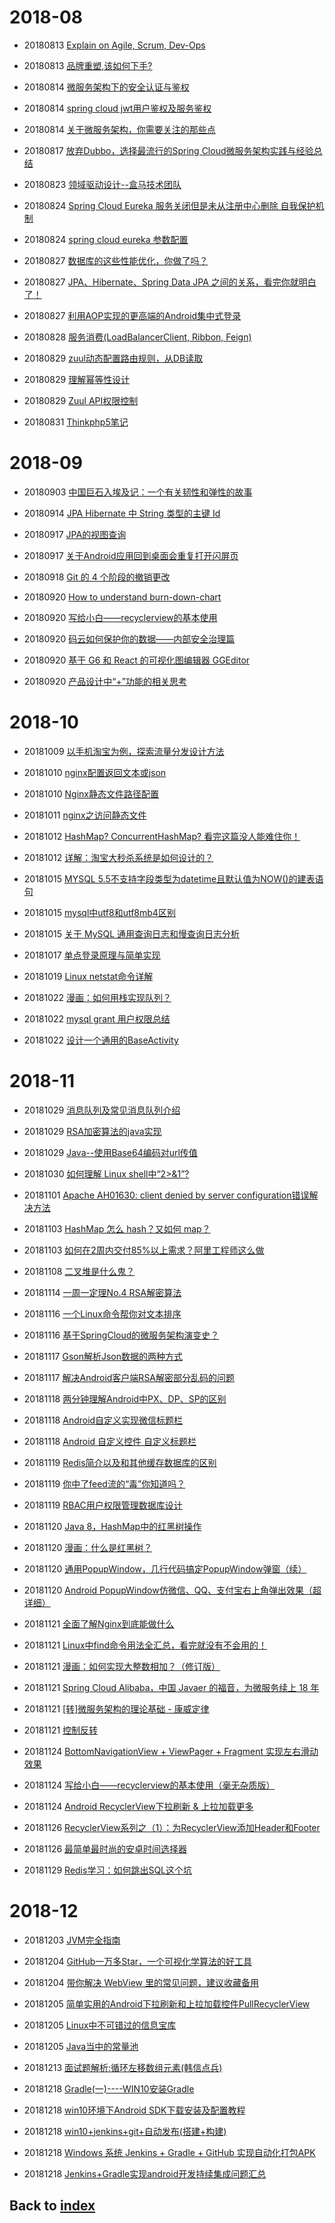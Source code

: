 # 2018-08
- 20180813 [Explain on Agile, Scrum, Dev-Ops](https://www.cnblogs.com/JackMa/p/5267553.html)
- 20180813 [品牌重塑,该如何下手?](https://mp.weixin.qq.com/s/AObb2yJwxz5Is3O6fopCaw)
- 20180814 [微服务架构下的安全认证与鉴权](https://blog.csdn.net/jessise_zhan/article/details/80130532)
- 20180814 [spring cloud jwt用户鉴权及服务鉴权](https://blog.csdn.net/luwei42768/article/details/79312867)
- 20180814 [关于微服务架构，你需要关注的那些点](https://mp.weixin.qq.com/s/OcKXrCQBxETxTNvXnNNaLw)
- 20180817 [放弃Dubbo，选择最流行的Spring Cloud微服务架构实践与经验总结](https://my.oschina.net/u/3677020/blog/1570248)

- 20180823 [领域驱动设计--盒马技术团队](https://mp.weixin.qq.com/s/c_5QUFu778NM67gNSrzvqA)
- 20180824 [Spring Cloud Eureka 服务关闭但是未从注册中心删除 自我保护机制](https://www.cnblogs.com/hfultrastrong/p/8623288.html)
- 20180824 [spring cloud eureka 参数配置](https://www.jianshu.com/p/e2bebfb0d075)

- 20180827 [数据库的这些性能优化，你做了吗？](https://mp.weixin.qq.com/s/TKnFxcz3OEeEv2eobSLaBQ)
- 20180827 [JPA、Hibernate、Spring Data JPA 之间的关系，看完你就明白了！](https://mp.weixin.qq.com/s/0O8Lt5qU31z8cc_rQZPbiA)
- 20180827 [利用AOP实现的更高端的Android集中式登录](https://mp.weixin.qq.com/s/8vrZLfoLGz045iQx4ehHdA)
- 20180828 [服务消费(LoadBalancerClient, Ribbon, Feign)](https://www.jianshu.com/p/562045489d9d)
- 20180829 [zuul动态配置路由规则，从DB读取](https://blog.csdn.net/tianyaleixiaowu/article/details/77933295?locationNum=5&fps=1)
- 20180829 [理解幂等性设计](http://www.cnblogs.com/weidagang2046/archive/2011/06/04/2063696.html)
- 20180829 [Zuul API权限控制](https://www.cnblogs.com/hyhnet/p/8097641.html)
- 20180831 [Thinkphp5笔记](http://www.thinkphp.cn/topic/48029.html)

# 2018-09
- 20180903 [中国巨石入埃及记：一个有关韧性和弹性的故事](http://finance.sina.com.cn/zl/china/2018-09-03/zl-ihiqtcan0826520.shtml)

- 20180914 [JPA Hibernate 中 String 类型的主键 Id](https://www.jianshu.com/p/5d3b8f13de8f)

- 20180917 [JPA的视图查询](https://blog.csdn.net/chaijunkun/article/details/8442406)
- 20180917 [关于Android应用回到桌面会重复打开闪屏页](https://www.jianshu.com/p/b202690b7d96)
- 20180918 [Git 的 4 个阶段的撤销更改](https://mp.weixin.qq.com/s/_fbkqgEtYGxttWWip8Esjw)

- 20180920 [How to understand burn-down-chart](https://www.jianshu.com/p/c59e2f6d861c?winzoom=1)
- 20180920 [写给小白——recyclerview的基本使用](https://www.jianshu.com/p/bb6b029de04f)
- 20180920 [码云如何保护你的数据——内部安全治理篇](https://mp.weixin.qq.com/s/mtiEt7WVirJlaZ7M3hRVcA)
- 20180920 [基于 G6 和 React 的可视化图编辑器 GGEditor](https://mp.weixin.qq.com/s/sd7Yhwepsg75M6aBLgKRmQ)
- 20180920 [产品设计中“+”功能的相关思考](https://mp.weixin.qq.com/s/kmQnyP24jLQrRnmD7evevA)

# 2018-10
- 20181009 [以手机淘宝为例，探索流量分发设计方法](https://mp.weixin.qq.com/s/oGvTb1eY3yrgJE90I5IBRQ)
- 20181010 [nginx配置返回文本或json](https://www.cnblogs.com/freeweb/p/5944894.html)
- 20181010 [Nginx静态文件路径配置](https://blog.csdn.net/spark_csdn/article/details/80836326)
- 20181011 [nginx之访问静态文件](https://www.cnblogs.com/yuan-yuan/p/4892301.html)
- 20181012 [HashMap? ConcurrentHashMap? 看完这篇没人能难住你！](https://my.oschina.net/crossoverjie/blog/1861138)
- 20181012 [详解：淘宝大秒杀系统是如何设计的？](https://my.oschina.net/u/3972077/blog/2231326)

- 20181015 [MYSQL 5.5不支持字段类型为datetime且默认值为NOW()的建表语句](https://blog.csdn.net/qq_37929849/article/details/78507210)
- 20181015 [mysql中utf8和utf8mb4区别](https://www.cnblogs.com/beyang/p/7580814.html)
- 20181015 [关于 MySQL 通用查询日志和慢查询日志分析](https://mp.weixin.qq.com/s/SL4dsWnJ4oIV2DHBYOulvA)
- 20181017 [单点登录原理与简单实现](https://blog.csdn.net/u011277123/article/details/53404269)
- 20181019 [Linux netstat命令详解](https://mp.weixin.qq.com/s/zApKruVMHOM1ebfOKqmO6g)

- 20181022 [漫画：如何用栈实现队列？](https://mp.weixin.qq.com/s/IiOUgS5jZ6pgVqUAJHwNKg)
- 20181022 [mysql grant 用户权限总结](https://blog.csdn.net/anzhen0429/article/details/78296814)
- 20181022 [设计一个通用的BaseActivity](https://blog.csdn.net/qq_25749749/article/details/81567766)

# 2018-11
- 20181029 [消息队列及常见消息队列介绍](http://www.cnblogs.com/Terry-Wu/p/7644279.html)
- 20181029 [RSA加密算法的java实现](https://blog.csdn.net/cz0217/article/details/78426733)
- 20181029 [Java--使用Base64编码对url传值](https://blog.csdn.net/qq_36411874/article/details/79624739)
- 20181030 [如何理解 Linux shell中“2>&1”?](https://mp.weixin.qq.com/s/-9uO7lc_xfvpZxEsaez7HQ)
- 20181101 [Apache AH01630: client denied by server configuration错误解决方法](https://www.linuxidc.com/Linux/2017-02/140103.htm)
- 20181103 [HashMap 怎么 hash？又如何 map？](https://mp.weixin.qq.com/s/ev62FoC1eb1tm6EiHfKHuw)
- 20181103 [如何在2周内交付85%以上需求？阿里工程师这么做](https://mp.weixin.qq.com/s/M0S0sxJy3oxhgsyqTcLpaQ)

- 20181108 [二叉堆是什么鬼？](https://mp.weixin.qq.com/s/VlGCOaSjM4NS_ZloQuhwLA)

- 20181114 [一周一定理No.4 RSA解密算法](https://mp.weixin.qq.com/s/TOdQT0WZogTDhCz_WfURNw)
- 20181116 [一个Linux命令帮你对文本排序](https://mp.weixin.qq.com/s/I6bH30AOionkI76JxO0JJw)
- 20181116 [基于SpringCloud的微服务架构演变史？](https://mp.weixin.qq.com/s/nLjmWGa0OyueddiV_a13Eg)
- 20181117 [Gson解析Json数据的两种方式](https://blog.csdn.net/huplion/article/details/78984977)
- 20181117 [解决Android客户端RSA解密部分乱码的问题](https://blog.csdn.net/totcw/article/details/72820444)
- 20181118 [两分钟理解Android中PX、DP、SP的区别](https://blog.csdn.net/donkor_/article/details/77680042)
- 20181118 [Android自定义实现微信标题栏](https://www.cnblogs.com/cxyc/p/5377873.html)
- 20181118 [Android 自定义控件 自定义标题栏](https://blog.csdn.net/plain_maple/article/details/52651171)

- 20181119 [Redis简介以及和其他缓存数据库的区别](https://blog.csdn.net/xlgen157387/article/details/60761232/)
- 20181119 [你中了feed流的“毒”你知道吗？](https://mp.weixin.qq.com/s/VUgW5eAjb9z9YuRiypiddA)
- 20181119 [RBAC用户权限管理数据库设计](https://www.cnblogs.com/hellokitty1/p/5916070.html)
- 20181120 [Java 8，HashMap中的红黑树操作](https://mp.weixin.qq.com/s/l7Dg5TwfQCHZjjxMPJuAFw)
- 20181120 [漫画：什么是红黑树？](https://mp.weixin.qq.com/s/jz1ajDUygZ7sXLQFHyfjWA)
- 20181120 [通用PopupWindow，几行代码搞定PopupWindow弹窗（续）](https://www.jianshu.com/p/46d13fe78099)
- 20181120 [Android PopupWindow仿微信、QQ、支付宝右上角弹出效果（超详细）](https://www.jianshu.com/p/2adaa6a5f85f)
- 20181121 [全面了解Nginx到底能做什么](https://mp.weixin.qq.com/s/MBaitxypCJg3PYUpk_iijQ)
- 20181121 [Linux中find命令用法全汇总，看完就没有不会用的！](https://mp.weixin.qq.com/s/hGijCrOdVbZdd7tt129K8Q)
- 20181121 [漫画：如何实现大整数相加？（修订版）](https://mp.weixin.qq.com/s/GXclPfm_L2kIGAjgLSPX5g)
- 20181121 [Spring Cloud Alibaba，中国 Javaer 的福音，为微服务续上 18 年](https://mp.weixin.qq.com/s/jArp9LUnLv9jveh9qTndfA)
- 20181121 [[转]微服务架构的理论基础 - 康威定律](https://www.cnblogs.com/gudi/p/6685474.html)
- 20181121 [控制反转](https://baike.baidu.com/item/%E6%8E%A7%E5%88%B6%E5%8F%8D%E8%BD%AC/1158025)
- 20181124 [BottomNavigationView + ViewPager + Fragment 实现左右滑动效果](https://www.jianshu.com/p/3fe2d34770e5)
- 20181124 [写给小白——recyclerview的基本使用（毫无杂质版）](https://www.jianshu.com/p/bb6b029de04f)
- 20181124 [Android RecyclerView下拉刷新 & 上拉加载更多](https://www.jianshu.com/p/b502c5b59998)

- 20181126 [RecyclerView系列之（1）：为RecyclerView添加Header和Footer](https://www.jianshu.com/p/991062d964cf)
- 20181126 [最简单最时尚的安卓时间选择器](https://blog.csdn.net/shenggaofei/article/details/77947221)
- 20181129 [Redis学习：如何跳出SQL这个坑](https://www.cnblogs.com/wzsblogs/p/5341479.html)

# 2018-12
- 20181203 [JVM完全指南](https://mp.weixin.qq.com/s/_fbkqgEtYGxttWWip8Esjw)
- 20181204 [GitHub一万多Star，一个可视化学算法的好工具](https://mp.weixin.qq.com/s/-FiEnzjrSQBuAYWkZjZaZg)
- 20181204 [带你解决 WebView 里的常见问题，建议收藏备用](https://mp.weixin.qq.com/s/qqGSFjiVzp-r-tZ7tRXJuQ)
- 20181205 [简单实用的Android下拉刷新和上拉加载控件PullRecyclerView](https://www.jianshu.com/p/b178276c1443)
- 20181205 [Linux中不可错过的信息宝库](https://mp.weixin.qq.com/s/o8W9lMPjsoCp7RuJqQt2lA)
- 20181205 [Java当中的常量池](https://mp.weixin.qq.com/s/oP6nRP1NWaA31p92afax3Q)

- 20181213 [面试题解析:循环左移数组元素(韩信点兵)](https://mp.weixin.qq.com/s/v3Fw8_QRq9dKm-Q4VFuM-g)

- 20181218 [Gradle(一)----WIN10安装Gradle](https://blog.csdn.net/u011781521/article/details/52986762)
- 20181218 [win10环境下Android SDK下载安装及配置教程](https://blog.csdn.net/Fhujinwu/article/details/79072526)
- 20181218 [win10+jenkins+git+自动发布(搭建+构建)](https://blog.csdn.net/qq_36020545/article/details/71158066)
- 20181218 [Windows 系统 Jenkins + Gradle + GitHub 实现自动化打包APK](https://blog.csdn.net/chun_long/article/details/81131789)
- 20181218 [Jenkins+Gradle实现android开发持续集成问题汇总](https://blog.csdn.net/hwhua1986/article/details/48155163)

## Back to [index](./index.md)